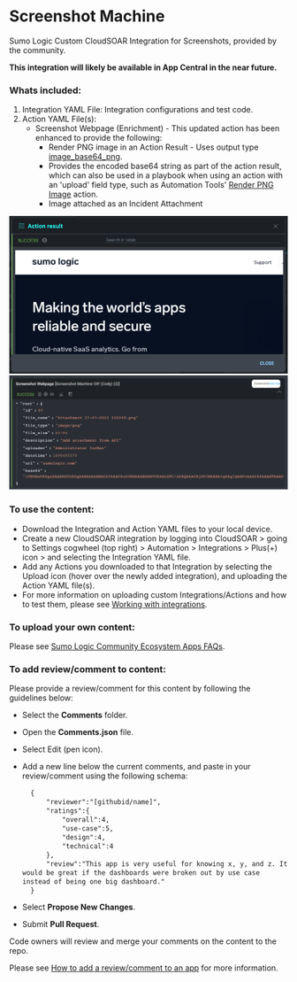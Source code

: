 # Screenshot Machine
Sumo Logic Custom CloudSOAR Integration for Screenshots, provided by the community. 

**This integration will likely be available in App Central in the near future.**

### Whats included:
1. Integration YAML File: Integration configurations and test code.
2. Action YAML File(s):
    - Screenshot Webpage (Enrichment) - This updated action has been enhanced to provide the following:
        - Render PNG image in an Action Result - Uses output type [image_base64_png](https://help-opensource.sumologic.com/docs/cloud-soar/cloud-soar-integration-framework/#added-more-output-type-for-action).
        - Provides the encoded base64 string as part of the action result, which can also be used in a playbook when using an action with an 'upload' field type, such as Automation Tools' [Render PNG Image](<../Automation-Tools/actions/Render PNG Image.yaml>) action.
        - Image attached as an Incident Attachment

![Example 1](reference_01.png)
![Example 1](reference_02.png)

### To use the content:
- Download the Integration and Action YAML files to your local device.
- Create a new CloudSOAR integration by logging into CloudSOAR > going to Settings cogwheel (top right) > Automation > Integrations > Plus(+) icon > and selecting the Integration YAML file.
- Add any Actions you downloaded to that Integration by selecting the Upload icon (hover over the newly added integration), and uploading the Action YAML file(s).
- For more information on uploading custom Integrations/Actions and how to test them, please see [Working with integrations](https://help-opensource.sumologic.com/docs/cloud-soar/cloud-soar-integration-framework/#working-with-integrations).

### To upload your own content:
Please see [Sumo Logic Community Ecosystem Apps FAQs](https://help.sumologic.com/docs/integrations/community-ecosystem-apps/#faq).

### To add review/comment to content:
Please provide a review/comment for this content by following the guidelines below:

- Select the **Comments** folder.
- Open the **Comments.json** file.
- Select Edit (pen icon).
- Add a new line below the current comments, and paste in your review/comment using the following schema:

        {
            "reviewer":"[githubid/name]",
            "ratings":{
                "overall":4,
                "use-case":5,
                "design":4,
                "technical":4
            },
            "review":"This app is very useful for knowing x, y, and z. It would be great if the dashboards were broken out by use case instead of being one big dashboard."
        }


- Select **Propose New Changes**.
- Submit **Pull Request**.

Code owners will review and merge your comments on the content to the repo.

Please see [How to add a review/comment to an app](https://help.sumologic.com/docs/integrations/community-ecosystem-apps/#how-do-i-add-a-reviewrating-to-an-app) for more information.
